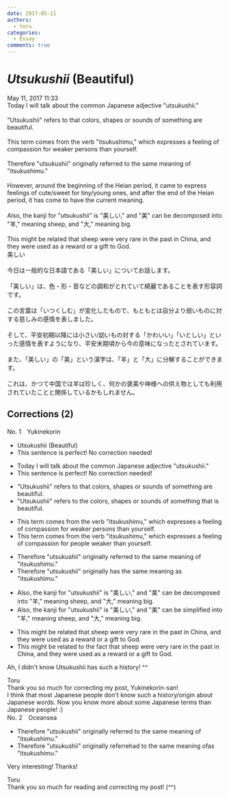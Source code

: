```yaml
---
date: 2017-05-11
authors:
  - toru
categories:
  - Essay
comments: true
---
```


# <strong><em>Utsukushii</strong></em> (Beautiful)
<div class="date">May 11, 2017 11:33</div>
<div id="post"><div id="body_show_ori">
Today I will talk about the common Japanese adjective "utsukushii."<br/><br/>"Utsukushii" refers to that colors, shapes or sounds of something are beautiful.<br/><br/>This term comes from the verb "itsukushimu," which expresses a feeling of compassion for weaker persons than yourself.<br/><br/>Therefore "utsukushii" originally referred to the same meaning of "itsukushimu." <br/><br/>However, around the beginning of the Heian period, it came to express feelings of cute/sweet for tiny/young ones, and after the end of the Heian period, it has come to have the current meaning.<br/><br/>Also, the kanji for "utsukushii" is "美しい," and "美" can be decomposed into "羊," meaning sheep, and "大," meaning big.<br/><br/>This might be related that sheep were very rare in the past in China, and they were used as a reward or a gift to God.
</div></div>

<!-- more -->

<div id="post_ja"><div id="body_show_mo">
美しい<br/><br/>今日は一般的な日本語である「美しい」についてお話します。<br/><br/>「美しい」は、色・形・音などの調和がとれていて綺麗であることを表す形容詞です。<br/><br/>この言葉は「いつくしむ」が変化したもので、もともとは自分より弱いものに対する慈しみの感情を表しました。<br/><br/>そして、平安初期以降には小さい/幼いもの対する「かわいい」「いとしい」といった感情を表すようになり、平安末期頃から今の意味になったとされています。<br/><br/>また、「美しい」の「美」という漢字は、「羊」と「大」に分解することができます。<br/><br/>これは、かつて中国では羊は珍しく、何かの褒美や神様への供え物としても利用されていたことと関係しているかもしれません。
</div></div>

## Corrections (2)
<div id="block"><div class="first_name"> No. 1　<span class="just_name">Yukinekorin</span></div><div id="block2">
<ul class="correction_field">
<li class="incorrect">Utsukushii (Beautiful)</li>
<li class="corrected perfect">This sentence is perfect! No correction needed!</li>
</ul>
<ul class="correction_field">
<li class="incorrect">Today I will talk about the common Japanese adjective "utsukushii."</li>
<li class="corrected perfect">This sentence is perfect! No correction needed!</li>
</ul>
<ul class="correction_field">
<li class="incorrect">"Utsukushii" refers to that colors, shapes or sounds of something are beautiful.</li>
<li class="corrected correct">
"Utsukushii" refers to <span class="f_blue">the </span>colors, shapes or sounds of something<span class="f_blue"> that</span> <span class="f_blue">is </span>beautiful.
</li>
</ul>
<ul class="correction_field">
<li class="incorrect">This term comes from the verb "itsukushimu," which expresses a feeling of compassion for weaker persons than yourself.</li>
<li class="corrected correct">
This term comes from the verb "itsukushimu," which expresses a feeling of compassion for <span class="f_blue">people weaker</span> than yourself.
</li>
</ul>
<ul class="correction_field">
<li class="incorrect">Therefore "utsukushii" originally referred to the same meaning of "itsukushimu." </li>
<li class="corrected correct">
Therefore "utsukushii" originally <span class="f_blue">has</span> the same meaning <span class="f_blue">as </span>"itsukushimu." 
</li>
</ul>
<ul class="correction_field">
<li class="incorrect">Also, the kanji for "utsukushii" is "美しい," and "美" can be decomposed into "羊," meaning sheep, and "大," meaning big.</li>
<li class="corrected correct">
Also, the kanji for "utsukushii" is "美しい," and "美" can be <span class="f_blue">simplified </span>into "羊," meaning sheep, and "大," meaning big.
</li>
</ul>
<ul class="correction_field">
<li class="incorrect">This might be related that sheep were very rare in the past in China, and they were used as a reward or a gift to God.</li>
<li class="corrected correct">
This might be related <span class="f_blue">to the fact</span> that sheep were very rare in the past in China, and they were used as a reward or a gift to God.
</li>
</ul>
<p class="comment_small">
 Ah, I didn't know Utsukushii has such a history! ^^
</p>

</div><div class="name"><span class="just_name">Toru</span><br>
Thank you so much for correcting my post, Yukinekorin-san!<br/>I think that most Japanese people don't know such a history/origin about Japanese words. Now you know more about some Japanese terms than Japanese people! :)
</div>
</div>
<div id="block"><div class="first_name"> No. 2　<span class="just_name">Oceansea</span></div><div id="block2">
<ul class="correction_field">
<li class="incorrect">Therefore "utsukushii" originally referred to the same meaning of "itsukushimu." </li>
<li class="corrected correct">
Therefore "utsukushii" originally <span class="f_gray"><span class="sline">referre</span></span><span class="f_red">ha</span>d t<span class="f_gray"><span class="sline">o t</span></span>he same meaning <span class="f_gray"><span class="sline">of</span></span><span class="f_red">as</span> "itsukushimu." 
</li>
</ul>
<p class="comment_small">
 Very interesting! Thanks!
</p>

</div><div class="name"><span class="just_name">Toru</span><br>
Thank you so much for reading and correcting my post! (^^)
</div>
</div>
